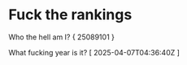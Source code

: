 # Fuck the rankings

Who the hell am I?
{ 25089101 }

What fucking year is it?
[ 2025-04-07T04:36:40Z ]
